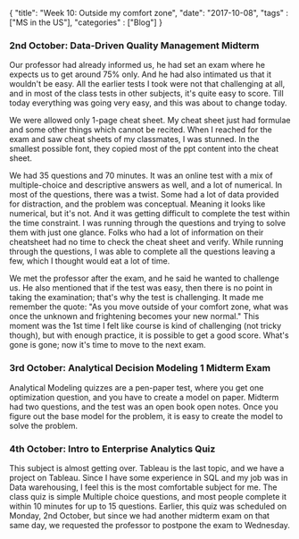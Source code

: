 {
    "title": "Week 10: Outside my comfort zone",
    "date": "2017-10-08",
    "tags" : ["MS in the US"],
    "categories" : ["Blog"]
}


###  2nd October: Data-Driven Quality Management Midterm   

Our professor had already informed us, he had set an exam where he expects us to get around 75% only. And he had also intimated us that it wouldn't be easy. All the earlier tests I took were not that challenging at all, and in most of the class tests in other subjects, it's quite easy to score. Till today everything was going very easy, and this was about to change today.

We were allowed only 1-page cheat sheet. My cheat sheet just had formulae and some other things which cannot be recited. When I reached for the exam and saw cheat sheets of my classmates, I was stunned. In the smallest possible font, they copied most of the ppt content into the cheat sheet.

We had 35 questions and 70 minutes. It was an online test with a mix of multiple-choice and descriptive answers as well, and a lot of numerical. In most of the questions, there was a twist. Some had a lot of data provided for distraction, and the problem was conceptual. Meaning it looks like numerical, but it's not. And it was getting difficult to complete the test within the time constraint. I was running through the questions and trying to solve them with just one glance. Folks who had a lot of information on their cheatsheet had no time to check the cheat sheet and verify. While running through the questions, I was able to complete all the questions leaving a few, which I thought would eat
a lot of time.

We met the professor after the exam, and he said he wanted to challenge us. He also mentioned that if the test was easy, then there is no point in taking the examination; that's why the test is challenging. It made me remember the quote: "As you move outside of your comfort zone, what was once the unknown and frightening becomes your new normal." This moment was the 1st time I felt like course is kind of challenging (not tricky though), but with enough practice, it is possible to get a good score.
What's gone is gone; now it's time to move to the next exam.

###  3rd October: Analytical Decision Modeling 1 Midterm Exam

Analytical Modeling quizzes are a pen-paper test, where you get one optimization question, and you have to create a model on paper. Midterm had two questions, and the test was an open book open notes. Once you figure out the base model for the problem, it is easy to create the model to solve the problem.

###  4th October: Intro to Enterprise Analytics Quiz

This subject is almost getting over. Tableau is the last topic, and we have a project on Tableau. Since I have some experience in SQL and my job was in Data warehousing, I feel this is the most comfortable subject for me. The class quiz is simple Multiple choice questions, and most people complete it within 10 minutes for up to 15 questions.
Earlier, this quiz was scheduled on Monday, 2nd October, but since we had another midterm exam on that same day, we requested the professor to postpone the exam to Wednesday.
